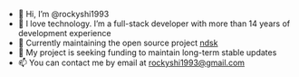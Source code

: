 - 👋 Hi, I’m @rockyshi1993
- 👀 I love technology. I’m a full-stack developer with more than 14 years of development experience
- 🌱 Currently maintaining the open source project [ndsk](https://github.com/rockyshi1993/nodestack)
- 💞️ My project is seeking funding to maintain long-term stable updates
- 📫 You can contact me by email at rockyshi1993@gmail.com

<!---
rockyshi1993/rockyshi1993 is a ✨ special ✨ repository because its `README.md` (this file) appears on your GitHub profile.
You can click the Preview link to take a look at your changes.
--->
